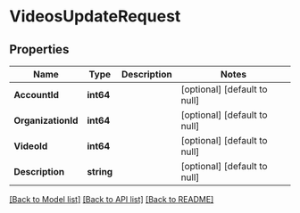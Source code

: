 # VideosUpdateRequest

## Properties
Name | Type | Description | Notes
------------ | ------------- | ------------- | -------------
**AccountId** | **int64** |  | [optional] [default to null]
**OrganizationId** | **int64** |  | [optional] [default to null]
**VideoId** | **int64** |  | [optional] [default to null]
**Description** | **string** |  | [optional] [default to null]

[[Back to Model list]](../README.md#documentation-for-models) [[Back to API list]](../README.md#documentation-for-api-endpoints) [[Back to README]](../README.md)


